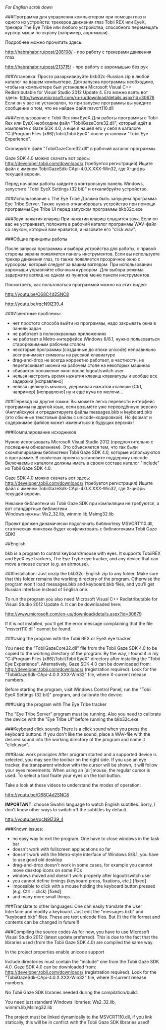 *For English  scroll down*

###Программа для управления компьютером при помощи глаз и одного из устройств: трекеров движения глаз Tobii REX или EyeX, трекера The Eye Tribe или любого устройства, способного перемещать курсор мыши по экрану (например, аэромыши).

Подробнее можно прочитать здесь:  

http://habrahabr.ru/post/208108/ - про работу с трекерами движения глаз

http://habrahabr.ru/post/213715/ - про работу с аэромышью без рук

###Установка:
Просто разархивируйте bkb32c-Russian.zip в любой каталог на вашем компьютере.
Для запуска программы необходимо, чтобы на компьютере был установлен Microsoft Visual C++ Redistributable for Visual Studio 2012 Update 4. Его можно взять вот здесь:
http://www.microsoft.com/ru-ru/download/details.aspx?id=30679
Если он у вас не установлен, то при запуске программы вы увидите сообщение о том, что не найден файл msvcrt110.dll


###Использование с Tobii Rex или EyeX
Для работы программы с Tobii Rex или EyeX необходим файл "TobiiGazeCore32.dll", который идёт в комплекте с Gaze SDK 4.0,
а ещё я нашёл его у себя в каталоге "C:\Program Files (x86)\Tobii\Tobii EyeX" после установки "Tobii Eye Experience".
 
Скопируйте файл "TobiiGazeCore32.dll" в рабочий каталог программы.

Gaze SDK 4.0 можно скачать вот здесь: http://developer.tobii.com/downloads/ (требуется регистрация)
Ищите файл с именем TobiiGazeSdk-CApi-4.0.X.XXX-Win32, где X-цифры текущей версии. 

Перед началом работы зайдите в контрольную панель Windows, запустите "Tobii EyeX Settings (32 bit)" и  откалибруйте устройство.

###Использование с The Eye Tribe
Должна быть запущена программа Eye Tribe Server. Также нужно откалибровать устройство при помощи программы Eye Tribe UI перед запуском программы bkb32c.exe

###Звук нажатия клавиш
При нажатии клавиш слышится звук. Если он вас не устраивает, положите в рабочий каталог программы WAV-файл со звуком, который вам нравится, и назовите его "click.wav".

###Общие принципы работы

После запуска программы и выбора устройства для работы, с правой стороны экрана появляется панель инструментов. Если вы используете трекер движения глаз, то также появляется прозрачное окно с курсором, который следует за вашим взглядом. При использовании аэромыши управляйте обычным курсором. Для выбора режима задержите взгляд на одном из пунктов меню панели инструментов.

Посмотреть, как пользоваться программой можно на этих видео:

http://youtu.be/O68C4d2SNC8

http://youtu.be/rqcN9IZ39_4


###Известные проблемы:
- нет простого способа выйти из программы, надо закрывать окна в панели задач
- не работает в полноэкранных приложениях
- не работает в Metro-интерфейсе Windows 8/8.1, нужно пользоваться старорежимным рабочим столом
- некоторые программы (созданные до эпохи unicode) неправильно воспринимают символы на русской клавиатуре
- drag-and-drop не всегда корректно работает, в частности, не перетаскивает иконки на рабочем столе на некоторых машинах
- сбивается положение окон после logout/switch user
- нельзя настроить время нажатия клавиш клавиатуры и вообще все задержки [исправлено]
- нельзя щелкнуть мышью, удерживая нажатой клавиши (Ctrl, например) [исправлено]
ну и ещё куча по мелочи...

###Перевод на другие языки:
Вы можете легко перевести интерфейс программы на другой язык, если возьмёте уже переведённую версию (Английскую) и отредактируете файлы messages.bkb и keyboard.bkb (это обычные текстовые файлы с unicode-кодировкой).
Но формат и содержимое файлов может измениться в будущих версиях!

###Компилирование исходников

Нужно использовать Microsoft Visual Studio 2012 (предпочтительно с последним обновлением).
Это объясняется тем, что так были скомпилированы библиотеки Tobii Gaze SDK 4.0, которые используются в программе.
В свойствах проекта установите поддержку unicode
Включаемые каталоги должны иметь в своем составе каталог "include" из Tobii Gaze SDK 4.0.

Gaze SDK 4.0 можно скачать вот здесь: http://developer.tobii.com/downloads/ (требуется регистрация)
Ищите файл с именем TobiiGazeSdk-CApi-4.0.X.XXX-Win32, где X-цифры текущей версии. 

Никакие библиотеки из Tobii Gaze SDK при компиляции не требуются, а вот стандартные библиотеки  
Windows нужны: Ws2_32.lib, winmm.lib,Msimg32.lib

Проект должен динамически подключать библиотеку MSVCRT110.dll, статическая линковка будет  конфликтовать с библиотеками Tobii Gaze SDK!

##English

bkb is a program to control keyboard/mouse with eyes. It supports TobiiREX and EyeX eye trackers, The Eye Trybe eye tracker, and any device that can move a mouse cursor (e.g. an airmouse).

###Installation:
Just unzip the bkb32c-English.zip to any folder. Make sure that this folder remains the working  directory of the program. Otherwise the program won't load messages.bkb and keyboard.bkb files,  and you'll get Russian interface instead of English one.

To run the program you also need Microsoft Visual C++ Redistributable for Visual Studio 2012 Update 4. It can be downloaded here:

http://www.microsoft.com/en-us/download/details.aspx?id=30679

If it is not installed, you'll get the error message complaining that the file "msvcrt110.dll"  cannot be found.

###Using the program with the Tobii REX or EyeX eye tracker

You need the "TobiiGazeCore32.dll" file from the Tobii Gaze SDK 4.0 to be copied to the working directory of the program.
By the way, I found it in my "C:\Program Files (x86)\Tobii\Tobii EyeX" directory after installing the "Tobii Eye Experience".
Alternatively, Gaze SDK 4.0 can be downloaded from: http://developer.tobii.com/downloads/ (registration required).
Look for the "TobiiGazeSdk-CApi-4.0.X.XXX-Win32" file, where X-current release numbers.

Before starting the program, visit Windows Control Panel, run the "Tobii EyeX Settings (32 bit)" program, and calibrate the device.

###Using the program with The Eye Tribe tracker

The "Eye Tribe Server" program must be running. Also you need to calibrate the device with the "Eye Tribe UI" before running  the bkb32c.exe

###Keyboard click sounds
There is a click sound when you press the keyboard buttons. If you don't like the sound, place a WAV-file with the desired sound into the working directory of the program and name it "click.wav".

###Basic work principles
After program started and a supported device is selected, you may see the toolbar on the right side. If you use an eye tracker, the transparent window with the cursor will be shown, it will follow your eyes movements. When using an [air]mouse, the regular cursor is used. To select a tool fixate your eyes on the tool button.

Take a look at these videos to understand the modes of operation:

http://youtu.be/O68C4d2SNC8

**IMPORTANT**: choose Swahili language to watch English subtitles. Sorry, I don't know other ways to switch off the subtitles by default.

http://youtu.be/rqcN9IZ39_4

###Known issues:
- no easy way to exit the program. One have to close windows in the task bar
- doesn't work with fullscreen applacations so far
- doesn't work with the Metro-style interface of Windows 8/8.1, you have to use good old desktop
- drag-and-drop doesn't work in some cases, for example you cannot move desktop icons on some PCs
- windows moved and doesn't work properly after logout/switch user
- you cannot define timings (keyboard press, fixations, etc.) [fixed]
- impossible to click with a mouse holding the keyboard button pressed (e.g. Ctrl + click) [fixed]
- and many more small things....

###Translate to other languages:
One can easily translate the User Interface and modify a keyboard. Just edit the "messages.bkb" and "keyboard.bkb" files. These are text unicode files. But (!) the file format and contents can be changed in future!!!

###Compiling the source codes
As for now, you have to use Microsoft Visual Studio 2012 (latest update preferred). This is due to the fact that the libraries used (from the Tobii Gaze SDK 4.0) are compiled the same way.

In the project properties enable unicode support

Include directories must contain the "include" one from the Tobii Gaze SDK 4.0.
Gaze SDK 4.0 can be downloaded from: http://developer.tobii.com/downloads/ (registration required).
Look for the "TobiiGazeSdk-CApi-4.0.X.XXX-Win32" file, where X-current release numbers.

No Tobii Gaze SDK libraries needed during the compilation/build. 

You need just standard Windows libraries: Ws2_32.lib, winmm.lib,Msimg32.lib

The project must be linked dynamically to the MSVCRT110.dll, if you link statically, this will be in conflict with the Tobii Gaze SDK libraries used!
